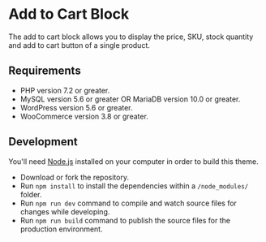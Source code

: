 # Add to Cart Block
The add to cart block allows you to display the price, SKU, stock quantity and add to cart button of a single product.

## Requirements

* PHP version 7.2 or greater.
* MySQL version 5.6 or greater OR MariaDB version 10.0 or greater.
* WordPress version 5.6 or greater.
* WooCommerce version 3.8 or greater.

## Development

You'll need [Node.js](https://nodejs.org/) installed on your computer in order to build this theme.

* Download or fork the repository.
* Run `npm install` to install the dependencies within a `/node_modules/` folder.
* Run `npm run dev` command to compile and watch source files for changes while developing.
* Run `npm run build` command to publish the source files for the production environment.